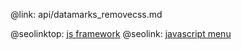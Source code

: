 @link: api/datamarks_removecss.md

@seolinktop: [js framework](https://webix.com)
@seolink: [javascript menu](https://webix.com/widget/menu/)